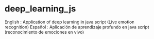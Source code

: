# deep_learning_js
English : Application of deep learning in java script (Live emotion recognition) 
Español : Aplicación de aprendizaje profundo en java script (reconocimiento de emociones en vivo)

